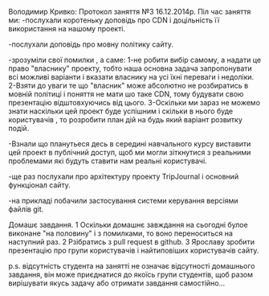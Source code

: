 Володимир Кривко: Протокол заняття №3 16.12.2014р.
Піл час заняття ми:
-послухали коротеньку доповідь про CDN і  доцільність її використання на нашому проекті.

-послухали доповідь про мовну політику сайту.

-зрозуміли  свої помилки , а саме:
1-не робити  вибір самому, а надати це право "власнику" проекту, тобто  наша основна задача запропонувати всі можливі варіанти і вказати  власнику на усі їхні переваги і недоліки.
2-Взяти  до уваги те що "власник" може абсолютно не розбиратись в мовній політиці і поняття не мати шо таке CDN, тому будувати свою презентацію відштовхуючись від цього.
3-Оскільки ми зараз не можемо знати наскільки цей проект буде успішним і скільки в нього буде користувачів , то розробити план дій на будь який варіант розвитку подій.

-Взнали що планутьеся десь в середині навчального курсу виставити цей проект в публічний доступ, щоб ми  могли зіткнутися з реальними проблемами які будуть ставити нам реальні користувачі.

-ще раз послухали про архітектуру проекту TripJournal і основний функціонал сайту.

-на прикладі побачили застосування системи керування версіями файлів git.

Домашє завдання.
1 Оскільки домашнє завждання на сьогодні булое виконане "на половину" і з помилками, то воно переноситься на наступний раз.
2 Рзібратись з pull request в github.
3 Ярославу зробити презентацію  про групи користувачів і найтиповіших користувачів сайту.

p.s. відсутність студента на занятті не означає відсутності домашнього завдання, він може приєднатися до якоїсь групи студентів, щоб разом вирішувати якусь задачу або отримати  завдання самостійно...
